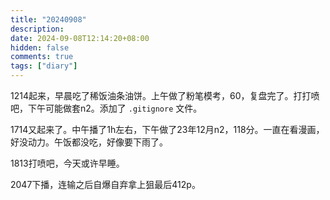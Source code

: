 ```yaml
---
title: "20240908"
description: 
date: 2024-09-08T12:14:20+08:00
hidden: false
comments: true
tags: ["diary"]
---
```

1214起来，早晨吃了稀饭油条油饼。上午做了粉笔模考，60，复盘完了。打打喷吧，下午可能做套n2。添加了 `.gitignore` 文件。

1714又起来了。中午播了1h左右，下午做了23年12月n2，118分。一直在看漫画，好没动力。午饭都没吃，好像要下雨了。

1813打喷吧，今天或许早睡。

2047下播，连输之后自爆自弃拿上狙最后412p。
